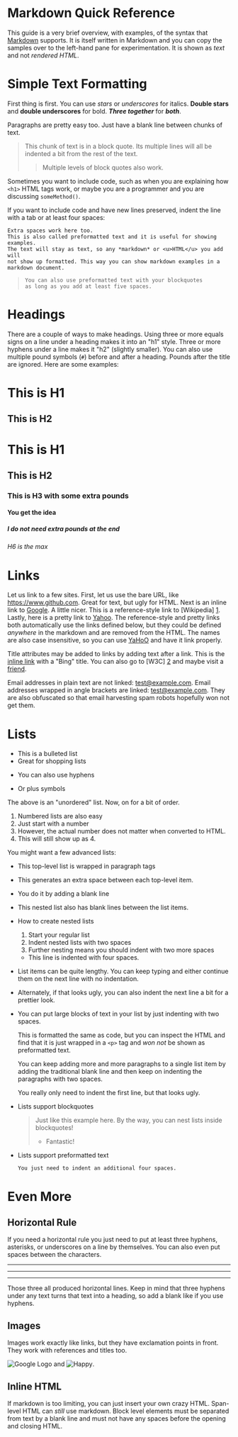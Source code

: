 Markdown Quick Reference
========================

This guide is a very brief overview, with examples, of the syntax that [Markdown] supports. It is itself written in Markdown and you can copy the samples over to the left-hand pane for experimentation. It is shown as *text* and not *rendered HTML*.

[Markdown]: http://daringfireball.net/projects/markdown/


Simple Text Formatting
======================

First thing is first. You can use *stars* or _underscores_ for italics. **Double stars** and __double underscores__ for bold. ***Three together*** for ___both___.

Paragraphs are pretty easy too. Just have a blank line between chunks of text.

> This chunk of text is in a block quote. Its multiple lines will all be indented a bit from the rest of the text.
>
> > Multiple levels of block quotes also work.

Sometimes you want to include code, such as when you are explaining how `<h1>` HTML tags work, or maybe you are a programmer and you are discussing `someMethod()`.

If you want to include code and have new lines preserved, indent the line with a tab or at least four spaces:

    Extra spaces work here too.
    This is also called preformatted text and it is useful for showing examples.
    The text will stay as text, so any *markdown* or <u>HTML</u> you add will
    not show up formatted. This way you can show markdown examples in a
    markdown document.

>     You can also use preformatted text with your blockquotes
>     as long as you add at least five spaces.


Headings
========

There are a couple of ways to make headings. Using three or more equals signs on a line under a heading makes it into an "h1" style. Three or more hyphens under a line makes it "h2" (slightly smaller). You can also use multiple pound symbols (`#`) before and after a heading. Pounds after the title are ignored. Here are some examples:

This is H1
==========

This is H2
----------

# This is H1
## This is H2
### This is H3 with some extra pounds ###
#### You get the idea ####
##### I do not need extra pounds at the end
###### H6 is the max


Links
=====

Let us link to a few sites. First, let us use the bare URL, like <https://www.github.com>. Great for text, but ugly for HTML.
Next is an inline link to [Google](https://www.google.com). A little nicer.
This is a reference-style link to [Wikipedia] [1].
Lastly, here is a pretty link to [Yahoo]. The reference-style and pretty links both automatically use the links defined below, but they could be defined *anywhere* in the markdown and are removed from the HTML. The names are also case insensitive, so you can use [YaHoO] and have it link properly.

[1]: https://www.wikipedia.org
[Yahoo]: https://www.yahoo.com

Title attributes may be added to links by adding text after a link.
This is the [inline link](https://www.bing.com "Bing") with a "Bing" title.
You can also go to [W3C] [2] and maybe visit a [friend].

[2]: https://w3c.org (The W3C puts out specs for web-based things)
[Friend]: https://facebook.com "Facebook!"

Email addresses in plain text are not linked: test@example.com.
Email addresses wrapped in angle brackets are linked: <test@example.com>.
They are also obfuscated so that email harvesting spam robots hopefully won not get them.


Lists
=====

* This is a bulleted list
* Great for shopping lists
- You can also use hyphens
+ Or plus symbols

The above is an "unordered" list. Now, on for a bit of order.

1. Numbered lists are also easy
2. Just start with a number
3738762. However, the actual number does not matter when converted to HTML.
1. This will still show up as 4.

You might want a few advanced lists:

- This top-level list is wrapped in paragraph tags
- This generates an extra space between each top-level item.

- You do it by adding a blank line

- This nested list also has blank lines between the list items.

- How to create nested lists
  1. Start your regular list
  2. Indent nested lists with two spaces
  3. Further nesting means you should indent with two more spaces
    * This line is indented with four spaces.

- List items can be quite lengthy. You can keep typing and either continue them on the next line with no indentation.

- Alternately, if that looks ugly, you can also
  indent the next line a bit for a prettier look.

- You can put large blocks of text in your list by just indenting with two spaces.

  This is formatted the same as code, but you can inspect the HTML and find that it is just wrapped in a `<p>` tag and *won not* be shown as preformatted text.

  You can keep adding more and more paragraphs to a single list item by adding the traditional blank line and then keep on indenting the paragraphs with two spaces.

  You really only need to indent the first line,
but that looks ugly.

- Lists support blockquotes

  > Just like this example here. By the way, you can
  > nest lists inside blockquotes!
  > - Fantastic!

- Lists support preformatted text

      You just need to indent an additional four spaces.


Even More
=========

Horizontal Rule
---------------

If you need a horizontal rule you just need to put at least three hyphens, asterisks, or underscores on a line by themselves. You can also even put spaces between the characters.

---
****************************
_ _ _ _ _ _ _

Those three all produced horizontal lines. Keep in mind that three hyphens under any text turns that text into a heading, so add a blank like if you use hyphens.

Images
------

Images work exactly like links, but they have exclamation points in front. They work with references and titles too.

![Google Logo](/home/quinn/Pictures/logo_sm.png) and ![Happy].

[Happy]: https://wpclipart.com/smiley/happy/simple_colors/smiley_face_simple_green_small.png ("Smiley face")


Inline HTML
-----------

If markdown is too limiting, you can just insert your own crazy HTML. Span-level HTML can *still* use markdown. Block level elements must be separated from text by a blank line and must not have any spaces before the opening and closing HTML.

